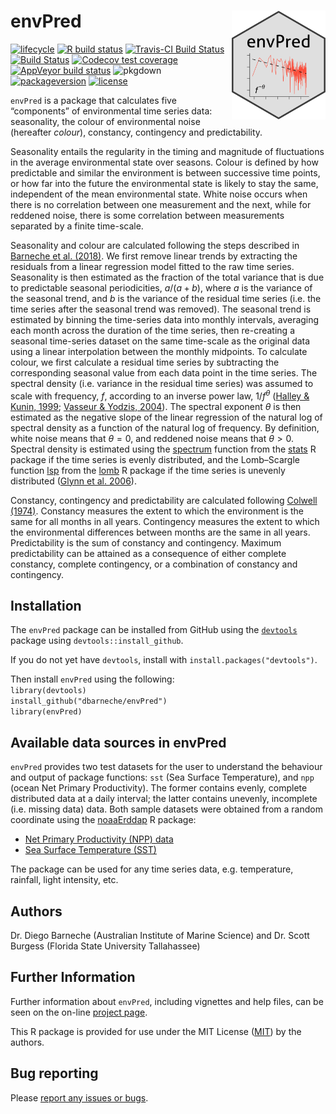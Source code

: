 <!-- README.md is generated from README.Rmd. Please edit that file -->

envPred <img src="man/figures/logo.png" width = 150 alt="envPred Logo" align="right" />
=======================================================================================

<!-- badges: start -->

[![lifecycle](https://img.shields.io/badge/lifecycle-maturing-blue.svg)](https://www.tidyverse.org/lifecycle/#maturing)
[![R build
status](https://github.com/dbarneche/envPred/workflows/R-CMD-check/badge.svg)](https://github.com/dbarneche/envPred/actions)
[![Travis-CI Build
Status](http://badges.herokuapp.com/travis/dbarneche/envPred?branch=master&env=BUILD_NAME=trusty_release&label=linux)](https://travis-ci.org/dbarneche/envPred)
[![Build
Status](http://badges.herokuapp.com/travis/dbarneche/envPred?branch=master&env=BUILD_NAME=osx_release&label=osx)](https://travis-ci.org/dbarneche/envPred)
[![Codecov test
coverage](https://codecov.io/gh/dbarneche/envPred/branch/master/graph/badge.svg)](https://codecov.io/gh/dbarneche/envPred?branch=master)
[![AppVeyor build
status](https://ci.appveyor.com/api/projects/status/github/dbarneche/envPred?branch=master&svg=true)](https://ci.appveyor.com/project/dbarneche/envPred)
![pkgdown](https://github.com/dbarneche/envPred/workflows/pkgdown/badge.svg)
[![packageversion](https://img.shields.io/badge/Package%20version-1.0.1-orange.svg)](commits/master)
[![license](https://img.shields.io/badge/license-MIT%20+%20file%20LICENSE-lightgrey.svg)](https://choosealicense.com/)
<!-- badges: end -->

`envPred` is a package that calculates five “components” of
environmental time series data: seasonality, the colour of environmental
noise (hereafter *colour*), constancy, contingency and predictability.

Seasonality entails the regularity in the timing and magnitude of
fluctuations in the average environmental state over seasons. Colour is
defined by how predictable and similar the environment is between
successive time points, or how far into the future the environmental
state is likely to stay the same, independent of the mean environmental
state. White noise occurs when there is no correlation between one
measurement and the next, while for reddened noise, there is some
correlation between measurements separated by a finite time-scale.

Seasonality and colour are calculated following the steps described in
[Barneche et
al. (2018)](https://onlinelibrary.wiley.com/doi/abs/10.1111/geb.12748).
We first remove linear trends by extracting the residuals from a linear
regression model fitted to the raw time series. Seasonality is then
estimated as the fraction of the total variance that is due to
predictable seasonal periodicities, *a*/(*a* + *b*), where *a* is the
variance of the seasonal trend, and *b* is the variance of the residual
time series (i.e. the time series after the seasonal trend was removed).
The seasonal trend is estimated by binning the time-series data into
monthly intervals, averaging each month across the duration of the time
series, then re-creating a seasonal time-series dataset on the same
time-scale as the original data using a linear interpolation between the
monthly midpoints. To calculate colour, we first calculate a residual
time series by subtracting the corresponding seasonal value from each
data point in the time series. The spectral density (i.e. variance in
the residual time series) was assumed to scale with frequency, *f*,
according to an inverse power law, 1/*f*<sup>*θ*</sup> ([Halley & Kunin,
1999](https://www.sciencedirect.com/science/article/pii/S0040580999914247);
[Vasseur & Yodzis,
2004](https://esajournals.onlinelibrary.wiley.com/doi/10.1890/02-3122)).
The spectral exponent *θ* is then estimated as the negative slope of the
linear regression of the natural log of spectral density as a function
of the natural log of frequency. By definition, white noise means that
*θ* = 0, and reddened noise means that *θ* &gt; 0. Spectral density is
estimated using the
[spectrum](https://www.rdocumentation.org/packages/stats/versions/3.6.2/topics/spectrum)
function from the
[stats](https://www.rdocumentation.org/packages/stats/versions/3.6.2) R
package if the time series is evenly distributed, and the Lomb–Scargle
function
[lsp](https://www.rdocumentation.org/packages/lomb/versions/1.2/topics/lsp)
from the
[lomb](https://www.rdocumentation.org/packages/lomb/versions/1.2) R
package if the time series is unevenly distributed ([Glynn et
al. 2006](https://academic.oup.com/bioinformatics/article/22/3/310/220284)).

Constancy, contingency and predictability are calculated following
[Colwell (1974)](https://onlinelibrary.wiley.com/doi/10.2307/1940366/).
Constancy measures the extent to which the environment is the same for
all months in all years. Contingency measures the extent to which the
environmental differences between months are the same in all years.
Predictability is the sum of constancy and contingency. Maximum
predictability can be attained as a consequence of either complete
constancy, complete contingency, or a combination of constancy and
contingency.

Installation
------------

The `envPred` package can be installed from GitHub using the
[`devtools`](https://CRAN.R-project.org/package=devtools) package using
`devtools::install_github`.

If you do not yet have `devtools`, install with
`install.packages("devtools")`.

Then install `envPred` using the following:  
`library(devtools)`  
`install_github("dbarneche/envPred")`  
`library(envPred)`

Available data sources in envPred
---------------------------------

`envPred` provides two test datasets for the user to understand the
behaviour and output of package functions: `sst` (Sea Surface
Temperature), and `npp` (ocean Net Primary Productivity). The former
contains evenly, complete distributed data at a daily interval; the
latter contains unevenly, incomplete (i.e. missing data) data. Both
sample datasets were obtained from a random coordinate using the
[noaaErddap](https://github.com/dbarneche/noaaErddap/) R package:

-   [Net Primary Productivity (NPP)
    data](http://coastwatch.pfeg.noaa.gov/erddap/griddap/erdPPbfp18day.html)
-   [Sea Surface Temperature
    (SST)](http://www.esrl.noaa.gov/psd/data/gridded/data.noaa.oisst.v2.highres.html)

The package can be used for any time series data, e.g. temperature,
rainfall, light intensity, etc.

Authors
-------

Dr. Diego Barneche (Australian Institute of Marine Science) and
Dr. Scott Burgess (Florida State University Tallahassee)

Further Information
-------------------

Further information about `envPred`, including vignettes and help files,
can be seen on the on-line [project
page](https://dbarneche.github.io/envPred).

This R package is provided for use under the MIT License
([MIT](http://opensource.org/licenses/MIT)) by the authors.

Bug reporting
-------------

Please [report any issues or
bugs](https://github.com/dbarneche/envPred/issues).
